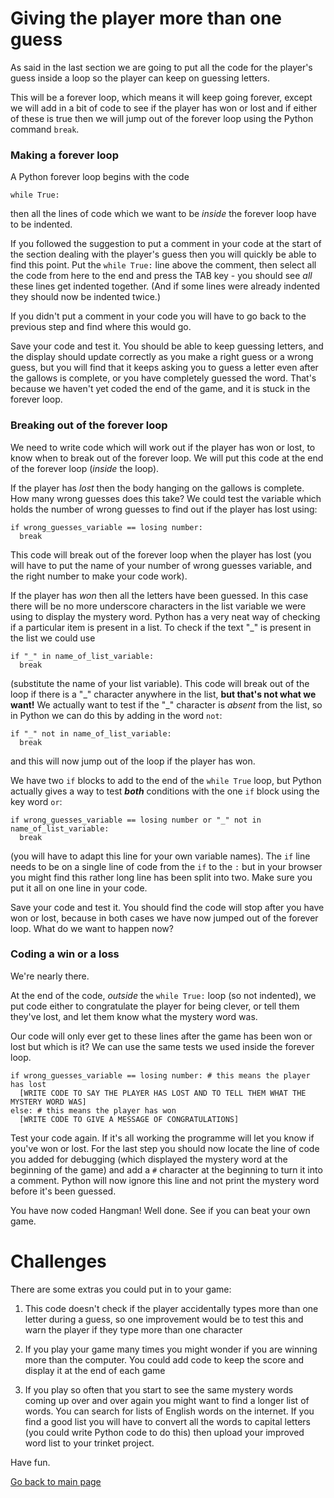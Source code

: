 # Giving the player more than one guess

As said in the last section we are going to put all the code for the player's guess inside a loop so the player can keep on guessing letters.

This will be a forever loop, which means it will keep going forever, except we will add in a bit of code to see if the player has won or lost and if either of these is true then we will jump out of the forever loop using the Python command ```break```.

### Making a forever loop

A Python forever loop begins with the code
```
while True:
```
then all the lines of code which we want to be *inside* the forever loop have to be indented.

If you followed the suggestion to put a comment in your code at the start of the section dealing with the player's guess then you will quickly be able to find this point. Put the ```while True:``` line above the comment, then select all the code from here to the end and press the TAB key - you should see *all* these lines get indented together. (And if some lines were already indented they should now be indented twice.)

If you didn't put a comment in your code you will have to go back to the previous step and find where this would go.

Save your code and test it. You should be able to keep guessing letters, and the display should update correctly as you make a right guess or a wrong guess, but you will find that it keeps asking you to guess a letter even after the gallows is complete, or you have completely guessed the word. That's because we haven't yet coded the end of the game, and it is stuck in the forever loop.

### Breaking out of the forever loop

We need to write code which will work out if the player has won or lost, to know when to break out of the forever loop. We will put this code at the end of the forever loop (*inside* the loop).

If the player has *lost* then the body hanging on the gallows is complete. How many wrong guesses does this take? We could test the variable which holds the number of wrong guesses to find out if the player has lost using:
```
if wrong_guesses_variable == losing number:
  break
```
This code will break out of the forever loop when the player has lost (you will have to put the name of your number of wrong guesses variable, and the right number to make your code work).

If the player has *won* then all the letters have been guessed. In this case there will be no more underscore characters in the list variable we were using to display the mystery word. Python has a very neat way of checking if a particular item is present in a list. To check if the text "_" is present in the list we could use
```
if "_" in name_of_list_variable:
  break
```
(substitute the name of your list variable). This code will break out of the loop if there is a "\_" character anywhere in the list, **but that's not what we want!** We actually want to test if the "_" character is *absent* from the list, so in Python we can do this by adding in the word ```not```:
```
if "_" not in name_of_list_variable:
  break
```
and this will now jump out of the loop if the player has won.

We have two ```if``` blocks to add to the end of the ```while True``` loop, but Python actually gives a way to test **_both_** conditions with the one ```if``` block using the key word ```or```:
```
if wrong_guesses_variable == losing number or "_" not in name_of_list_variable:
  break
```
(you will have to adapt this line for your own variable names). The ```if``` line needs to be on a single line of code from the ```if``` to the ```:``` but in your browser you might find this rather long line has been split into two. Make sure you put it all on one line in your code.

Save your code and test it. You should find the code will stop after you have won or lost, because in both cases we have now jumped out of the forever loop. What do we want to happen now?

### Coding a win or a loss

We're nearly there.

At the end of the code, *outside* the ```while True:``` loop (so not indented), we put code either to congratulate the player for being clever, or tell them they've lost, and let them know what the mystery word was.

Our code will only ever get to these lines after the game has been won or lost but which is it? We can use the same tests we used inside the forever loop.
```
if wrong_guesses_variable == losing number: # this means the player has lost
  [WRITE CODE TO SAY THE PLAYER HAS LOST AND TO TELL THEM WHAT THE MYSTERY WORD WAS]
else: # this means the player has won
  [WRITE CODE TO GIVE A MESSAGE OF CONGRATULATIONS]
```
Test your code again. If it's all working the programme will let you know if you've won or lost. For the last step you should now locate the line of code you added for debugging (which displayed the mystery word at the beginning of the game) and add a ```#``` character at the beginning to turn it into a comment. Python will now ignore this line and not print the mystery word before it's been guessed.

You have now coded Hangman! Well done. See if you can beat your own game.

# Challenges

There are some extras you could put in to your game:

1. This code doesn't check if the player accidentally types more than one letter during a guess, so one improvement would be to test this and warn the player if they type more than one character

2. If you play your game many times you might wonder if you are winning more than the computer. You could add code to keep the score and display it at the end of each game

3. If you play so often that you start to see the same mystery words coming up over and over again you might want to find a longer list of words. You can search for lists of English words on the internet. If you find a good list you will have to convert all the words to capital letters (you could write Python code to do this) then upload your improved word list to your trinket project.

Have fun.

[Go back to main page](../README.md)

